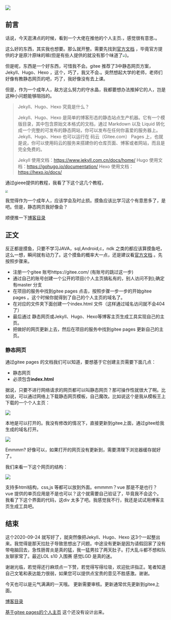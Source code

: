 ![](https://gitee.com/lalalaxiaowifi/pictures/raw/master/image/%E6%97%A5%E5%B8%B8%E6%90%AC%E7%A0%96%E5%A4%B4.png)

## 前言

话说，今天逛沸点的时候，看到一个大佬在推他的个人主页<img src="https://gitee.com/lalalaxiaowifi/pictures/raw/master/image/20200923150601.png" style="zoom:25%;" />，感觉很有意思<img src="https://gitee.com/lalalaxiaowifi/pictures/raw/master/image/20200923150707.png" style="zoom:33%;" />。

这么好的东西，其实我也想要。那么就开整。需要先找到[官方文档](https://gitee.com/help/articles/4136#article-header0) ，毕竟官方提供的才是原汁原味的嘛(但是有些人提供的就没有那个味道了<img src="https://gitee.com/lalalaxiaowifi/pictures/raw/master/image/20200923151008.png" style="zoom:50%;" />)。 

但是呢，东西是一个好东西，可惜我不会。gitee 推荐了3中静态网页方案，Jekyll、Hugo、Hexo ，这个，巧了，我又不会<img src="https://gitee.com/lalalaxiaowifi/pictures/raw/master/image/20200921111932.png" style="zoom:25%;" />。突然想起大学的老师，老师们好像有教静态网页的吧，巧了，我好像没有去上课。

但是，作为一个成年人，敌方这么努力的守水晶，我都要想办法推掉它的人，岂是这种小问题能够阻挡的。

> Jekyll、Hugo、Hexo 究竟是什么？
>
> Jekyll、Hugo、Hexo 是简单的博客形态的静态站点生产机器。它有一个模版目录，其中包含原始文本格式的文档，通过 Markdown 以及 Liquid 转化成一个完整的可发布的静态网站，你可以发布在任何你喜爱的服务器上。Jekyll、Hugo、Hexo 也可以运行在 码云（Gitee.com） Pages 上，也就是说，你可以使用码云的服务来搭建你的仓库页面、博客或者网站，而且是完全免费的。
>
> Jekyll 使用文档：https://www.jekyll.com.cn/docs/home/
> Hugo 使用文档：https://gohugo.io/documentation/
> Hexo 使用文档：https://hexo.io/docs/

通过gieee提供的教程，我看了下这个这几个教程，

<img src="https://gitee.com/lalalaxiaowifi/pictures/raw/master/image/064F9061-FFED-438A-8749-54415D223028%E7%9A%84%E5%89%AF%E6%9C%AC2.png" style="zoom:50%;" />

我觉得作为一个成年人，应该学会及时止损。摸鱼应该比学习这个有意思多了，是吧。但是，静态网页我好像会？

顺便推一下[博客目录](https://gitee.com/lalalaxiaowifi/pictures) 

## 正文

反正都是摸鱼，只要不学习JAVA，sql,Android,c，ndk 之类的都应该算摸鱼吧，这么一想，瞬间就有动力了。这个摸鱼的概率大一点，还是建议看[官方文档](https://gitee.com/help/articles/4136#article-header0) 。先按照步骤来。

- 注册一个gitee 账号https://gitee.com/ (有账号的跳过这一步)
- 通过自己的账号创建一个公开的项目(个人主页搞私有的，别人访问不到);确定有master 分支
- 在项目的服务中找到gitee pages 点击，按照步骤一步一步的开始gitee pages 。这个时候你就得到了自己的个人主页的域名了。
- 在对应的文件夹下面创建一个index.html 文件（这样通过域名访问就不会404了） 
- 最后通过 静态网页或Jekyll、Hugo、Hexo等博客主页生成工具实现自己的主页。
- 把做好的网页更新上去，然后在项目的服务中找到gitee pages 更新自己的主页。

### 静态网页

通过gitee pages 的文档我们可以知道，要想基于它创建主页需要下面几点：

- 静态网页
- 必须包含**index.html**

据说，只要不进行网络请求的网页都可以叫静态网页？那可操作性就很大了啊。比如说，可以通过网络上下载静态网页模板，自己魔改。比如说这个是我从模板王上下载的一个个人主页：

![](https://gitee.com/lalalaxiaowifi/pictures/raw/master/image/20200923160628.png) 

本地是可以打开的。我没有修改的情况下，直接更新到gitee上面，通过gitee给我生成的域名打开。

![](https://gitee.com/lalalaxiaowifi/pictures/raw/master/image/20200923161425.png)

Emmmm?  好像可以，如果打开的网页没有更新到，需要清理下浏览器缓存就好了。

我们来看一下这个网页的结构：

![](https://gitee.com/lalalaxiaowifi/pictures/raw/master/image/20200923161634.png)

支持多html结构，css,js 等都可以放到外面。emmmm？vue  那是不是也行？ vue 提供的单页应用是不是也可以？这个就需要自己验证了，毕竟我不会这个。我看了下这个界面的代码，这div 太多了吧。我感觉我不行，我还是试试用博客主页生成工具吧。

## 结束

这个2020-09-24 就写好了，就突然像把Jekyll、Hugo、Hexo 这3个一起整出来。我觉得是那天拉肚子导致思想出了问题。中途没有更新是因为请假回家了没有带电脑回去，急性肠胃炎是真的猛，我一猛男拉了两天肚子。打大乱斗都不想和队友聊家常了。最近LOL s10 入围赛 感觉LGD 是真的迷。

谢谢光临，若觉得还行麻烦点一下赞，若觉得写得垃圾，欢迎批评指正。笔者知道自己文笔和表达能力很弱，如果您可以提供点宝贵的意见不胜感激。谢谢。

今天也可以是元气满满的一天哦。
更新需要审核。更新通常优先更新到gitee上面。

[博客目录](https://gitee.com/lalalaxiaowifi/pictures) 

[基于gitee pages的个人主页](http://lalalaxiaowifi.gitee.io/pictures) 这个还没有设计出来。
